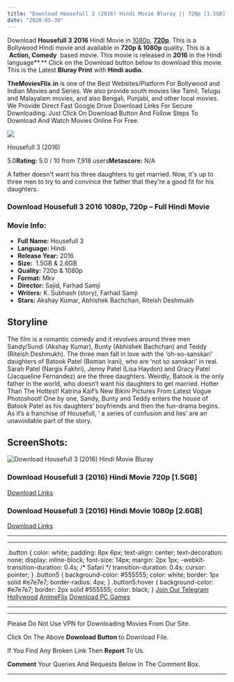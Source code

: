 ```yaml
---
title: "Download Housefull 3 (2016) Hindi Movie Bluray || 720p [1.5GB] || 1080p [2.6GB]"
date: "2020-05-30"
---
```


Download **Housefull 3** **2016** Hindi Movie in [1080p](https://1moviesflix.com/1080p-movies/), [**720p**](https://1moviesflix.com/720p-movies/). This is a Bollywood Hindi movie and available in **720p & 1080p** quality. This is a  **Action, Comedy**  based movie. This movie is released in **2016** in the Hindi language**.** Click on the Download button below to download this movie. This is the Latest **Bluray Print** with **Hindi audio**.

**TheMoviesFlix.in** is one of the Best Websites/Platform For Bollywood and Indian Movies and Series. We also provide south movies like Tamil, Telugu and Malayalam movies, and also Bengali, Punjabi, and other local movies. We Provide Direct Fast Google Drive Download Links For Secure Downloading. Just Click On Download Button And Follow Steps To Download And Watch Movies Online For Free.

[![](https://m.media-amazon.com/images/M/MV5BZDQ5Zjg2ZDktYWIyZi00MTE4LWJiZTQtNzcwMzg3YjAzNGNhXkEyXkFqcGdeQXVyNjQ2MjQ5NzM@._V1_SX300.jpg)](https://www.imdb.com/title/tt4559046/ "Housefull 3")

Housefull 3 (2016)

5.0**Rating:** 5.0 / 10 from 7,918 users**Metascore:** N/A

A father doesn't want his three daughters to get married. Now, it's up to three men to try to and convince the father that they're a good fit for his daughters.

### Download Housefull 3 2016 1080p, 720p – Full Hindi Movie

### Movie Info:

- **Full Name:** Housefull 3
- **Language:** Hindi
- **Release Year:** 2016
- **Size:**  1.5GB & 2.6GB
- **Quality:** 720p & 1080p
- **Format:** Mkv
- **Director:** Sajid, Farhad Samji
- **Writers:** K. Subhash (story), Farhad Samji
- **Stars:** Akshay Kumar, Abhishek Bachchan, Riteish Deshmukh

## Storyline

The film is a romantic comedy and it revolves around three men Sandy/Sundi (Akshay Kumar), Bunty (Abhishek Bachchan) and Teddy (Riteish Deshmukh). The three men fall in love with the ‘oh-so-sanskari’ daughters of Batook Patel (Boman Irani), who are ‘not so sanskari’ in real. Sarah Patel (Nargis Fakhri), Jenny Patel (Lisa Haydon) and Gracy Patel (Jacqueline Fernandez) are the three daughters. Weirdly, Batook is the only father in the world, who doesn’t want his daughters to get married. Hotter Than The Hottest! Katrina Kaif’s New Bikini Pictures From Latest Vogue Photoshoot! One by one, Sandy, Bunty and Teddy enters the house of Batook Patel as his daughters’ boyfriends and then the fun-drama begins. As it’s a franchise of Housefull, ‘ a series of confusion and lies’ are an unavoidable part of the story.

## ScreenShots:

![Download Housefull 3 (2016) Hindi Movie Bluray](https://2.bp.blogspot.com/-hMBnkvIY5A0/V_SR2rFrZ9I/AAAAAAAARvM/fLcxgZXzGswJT0lMcOpthRKs8tYo_7W4wCLcB/s1600/Housefull%2B3%2B2016%2BHindi%2B720p%2BBluRay.jpg)

### Download Housefull 3 (2016) Hindi Movie 720p \[1.5GB\]

[Download Links](https://1moviesflix.com?a270777880=WmZ6N0Vac2xEZFgzamVHam9POEV0dFhnT2E0RTdBbGZkaUU4QnMyeksxUTMvYkZzVUV1MWpJZThNVlZwRlhscFUyYWdYeENmc0pKOGZUaUE5WWVRK25LU2dXeUphczBTb0RRM01NdjJOR3M9)

### Download Housefull 3 (2016) Hindi Movie 1080p \[2.6GB\] 

[Download Links](https://1moviesflix.com?a270777880=WmZ6N0Vac2xEZFgzamVHam9POEV0dFhnT2E0RTdBbGZkaUU4QnMyeksxUTMvYkZzVUV1MWpJZThNVlZwRlhscHBwb3d2ckZwc3V3eFNTeHBTL082djN6MkJSNGllendyczY4em92eFhHVGM9)

* * *

* * *

.button { color: white; padding: 8px 6px; text-align: center; text-decoration: none; display: inline-block; font-size: 14px; margin: 2px 1px; -webkit-transition-duration: 0.4s; /\* Safari \*/ transition-duration: 0.4s; cursor: pointer; } .button5 { background-color: #555555; color: white; border: 1px solid #e7e7e7; border-radius: 4px; } .button5:hover { background-color: #e7e7e7; border: 2px solid #555555; color: black; } [Join Our Telegram](http://gdrivepro.xyz/join.php) [Hollywood](https://moviesverse.com/) [AnimeFlix](https://animeflix.in/) [Download PC Games](https://gamesflix.net/)  

* * *

* * *

  

Please Do Not Use VPN for Downloading Movies From Our Site.

Click On The Above **Download Button** to Download File.

If You Find Any Broken Link Then **Report** To Us.

**Comment** Your Queries And Requests Below In The Comment Box.

* * *
